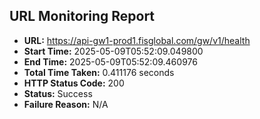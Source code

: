 ## URL Monitoring Report

- **URL:** https://api-gw1-prod1.fisglobal.com/gw/v1/health
- **Start Time:** 2025-05-09T05:52:09.049800
- **End Time:** 2025-05-09T05:52:09.460976
- **Total Time Taken:** 0.411176 seconds
- **HTTP Status Code:** 200
- **Status:** Success
- **Failure Reason:** N/A
